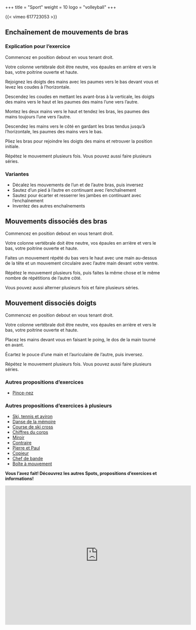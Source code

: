 +++
title = "Sport"
weight = 10
logo = "volleyball"
+++

{{< vimeo 617723053 >}}

## Enchaînement de mouvements de bras

### Explication pour l’exercice

Commencez en position debout en vous tenant droit.

Votre colonne vertébrale doit être neutre, vos épaules en arrière et vers le bas, votre poitrine ouverte et haute.

Rejoignez les doigts des mains avec les paumes vers le bas devant vous et levez les coudes à l’horizontale.

Descendez les coudes en mettant les avant-bras à la verticale, les doigts des mains vers le haut et les paumes des mains l’une vers l’autre.

Montez les deux mains vers le haut et tendez les bras, les paumes des mains toujours l’une vers l’autre.

Descendez les mains vers le côté en gardant les bras tendus jusqu’à l’horizontale, les paumes des mains vers le bas.

Pliez les bras pour rejoindre les doigts des mains et retrouver la position initiale.

Répétez le mouvement plusieurs fois. Vous pouvez aussi faire plusieurs séries.

### Variantes

- Décalez les mouvements de l’un et de l’autre bras, puis inversez
- Sautez d’un pied à l’autre en continuant avec l’enchaînement
- Sautez pour écarter et resserrer les jambes en continuant avec l’enchaînement
- Inventez des autres enchaînements

## Mouvements dissociés des bras

Commencez en position debout en vous tenant droit.

Votre colonne vertébrale doit être neutre, vos épaules en arrière et vers le bas, votre poitrine ouverte et haute.

Faites un mouvement répété du bas vers le haut avec une main au-dessus de la tête et un mouvement circulaire avec l’autre main devant votre ventre.

Répétez le mouvement plusieurs fois, puis faites la même chose et le même nombre de répétitions de l’autre côté.

Vous pouvez aussi alterner plusieurs fois et faire plusieurs séries.

## Mouvement dissociés doigts

Commencez en position debout en vous tenant droit.

Votre colonne vertébrale doit être neutre, vos épaules en arrière et vers le bas, votre poitrine ouverte et haute.

Placez les mains devant vous en faisant le poing, le dos de la main tourné en avant.

Écartez le pouce d’une main et l’auriculaire de l’autre, puis inversez.

Répétez le mouvement plusieurs fois. Vous pouvez aussi faire plusieurs séries.


### Autres propositions d’exercices

- [Pince-nez](https://www.schulebewegt.ch/fr/aufgaben/pince-nez)

### Autres propositions d’exercices à plusieurs

- [Ski, tennis et aviron](https://www.schulebewegt.ch/fr/aufgaben/Ski_tennis_et_aviron)
- [Danse de la mémoire](https://www.schulebewegt.ch/fr/aufgaben/Danse_de_la_memoire)
- [Course de ski cross](https://www.schulebewegt.ch/fr/aufgaben/Course_de_skicross)
- [Chiffres du corps](https://www.schulebewegt.ch/fr/aufgaben/Chiffres_du_corps)
- [Miroir](https://www.schulebewegt.ch/fr/aufgaben/miroir_mon_beau_miroir)
- [Contraire](https://www.schulebewegt.ch/fr/aufgaben/Fais%2520le%2520contraire%25C2%25A0!)
- [Pierre et Paul](https://www.schulebewegt.ch/fr/aufgaben/Pierre_et_Paul)
- [Copieur](https://www.schulebewegt.ch/fr/aufgaben/Copieur)
- [Chef de bande](https://www.schulebewegt.ch/fr/aufgaben/Chef_de_bande)
- [Boîte à mouvement](https://www.schulebewegt.ch/fr/aufgaben/Boite_a_mouvement)

**Vous l’avez fait! Découvrez les autres Spots, propositions d’exercices et informations!**

<iframe src="https://www.google.com/maps/embed?pb=!1m18!1m12!1m3!1d242.1150467674015!2d7.233249581513693!3d47.1319079766361!2m3!1f0!2f39.31457594222529!3f0!3m2!1i1024!2i768!4f35!3m3!1m2!1s0x478e195827c27f95%3A0xf102bb63377818f6!2sStrandboden!5e1!3m2!1sfr!2sch!4v1675759873846!5m2!1sfr!2sch" width="600" height="450" style="border:0;" allowfullscreen="" loading="lazy" referrerpolicy="no-referrer-when-downgrade"></iframe>
